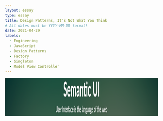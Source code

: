 ```yaml
---
layout: essay
type: essay
title: Design Patterns, It's Not What You Think
# All dates must be YYYY-MM-DD format!
date: 2021-04-29
labels:
  - Engineering
  - JavaScript
  - Design Patterns
  - Factory
  - Singleton
  - Model View Controller
---
```


<img class="ui xlarge image" src="../images/semanticui.png" height="125">
